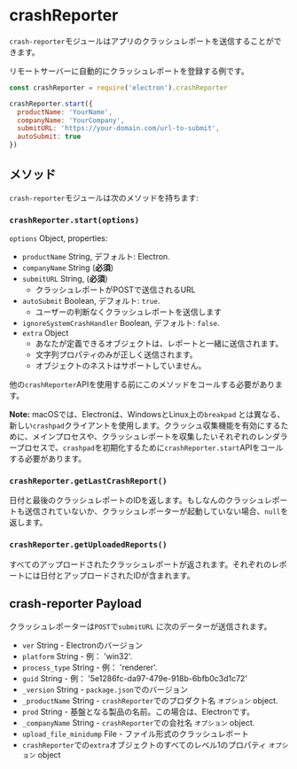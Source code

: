 # crashReporter

`crash-reporter`モジュールはアプリのクラッシュレポートを送信することができます。

リモートサーバーに自動的にクラッシュレポートを登録する例です。

```javascript
const crashReporter = require('electron').crashReporter

crashReporter.start({
  productName: 'YourName',
  companyName: 'YourCompany',
  submitURL: 'https://your-domain.com/url-to-submit',
  autoSubmit: true
})
```

## メソッド

`crash-reporter`モジュールは次のメソッドを持ちます:

### `crashReporter.start(options)`

`options` Object, properties:

* `productName` String, デフォルト: Electron.
* `companyName` String (**必須**)
* `submitURL` String, (**必須**)
  * クラッシュレポートがPOSTで送信されるURL
* `autoSubmit` Boolean, デフォルト: `true`.
  * ユーザーの判断なくクラッシュレポートを送信します
* `ignoreSystemCrashHandler` Boolean, デフォルト: `false`.
* `extra` Object
  * あなたが定義できるオブジェクトは、レポートと一緒に送信されます。
  * 文字列プロパティのみが正しく送信されます。
  * オブジェクトのネストはサポートしていません。

他の`crashReporter`APIを使用する前にこのメソッドをコールする必要があります。

**Note:** macOSでは、Electronは、WindowsとLinux上の`breakpad` とは異なる、新しい`crashpad`クライアントを使用します。クラッシュ収集機能を有効にするために、メインプロセスや、クラッシュレポートを収集したいそれぞれのレンダラープロセスで、`crashpad`を初期化するために`crashReporter.start`APIをコールする必要があります。

### `crashReporter.getLastCrashReport()`

日付と最後のクラッシュレポートのIDを返します。もしなんのクラッシュレポートも送信されていないか、クラッシュレポーターが起動していない場合、`null`を返します。

### `crashReporter.getUploadedReports()`

すべてのアップロードされたクラッシュレポートが返されます。それぞれのレポートには日付とアップロードされたIDが含まれます。

## crash-reporter Payload

クラッシュレポーターは`POST`で`submitURL` に次のデーターが送信されます。

* `ver` String - Electronのバージョン
* `platform` String - 例： 'win32'.
* `process_type` String - 例： 'renderer'.
* `guid` String - 例： '5e1286fc-da97-479e-918b-6bfb0c3d1c72'
* `_version` String - `package.json`でのバージョン
* `_productName` String - `crashReporter`でのプロダクト名 `オプション`
  object.
* `prod` String - 基盤となる製品の名前。この場合は、Electronです。
* `_companyName` String - `crashReporter`での会社名 `オプション`
  object.
* `upload_file_minidump` File - ファイル形式のクラッシュレポート
* `crashReporter`での`extra`オブジェクトのすべてのレベル1のプロパティ
  `オプション` object
